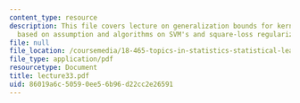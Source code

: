 ```yaml
---
content_type: resource
description: This file covers lecture on generalization bounds for kernel methods
  based on assumption and algorithms on SVM's and square-loss regularization.
file: null
file_location: /coursemedia/18-465-topics-in-statistics-statistical-learning-theory-spring-2007/86019a6c50590ee56b96d22cc2e26591_lecture33.pdf
file_type: application/pdf
resourcetype: Document
title: lecture33.pdf
uid: 86019a6c-5059-0ee5-6b96-d22cc2e26591
---
```

